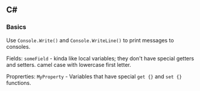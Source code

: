 ## C#

### Basics

Use `Console.Write()` and `Console.WriteLine()` to print messages to consoles.

Fields: `someField` - kinda like local variables; they don't have special getters and setters. camel case with lowercase first letter.

Proprerties: `MyProperty` - Variables that have special `get {}` and `set {}` functions.